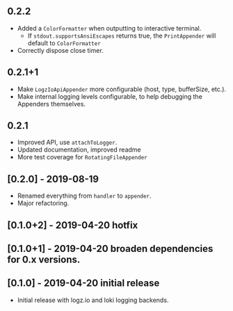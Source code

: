 ## 0.2.2

* Added a `ColorFormatter` when outputting to interactive terminal.
    * If `stdout.supportsAnsiEscapes` returns true, the `PrintAppender`
      will default to `ColorFormatter`
* Correctly dispose close timer.

## 0.2.1+1

* Make `LogzIoApiAppender` more configurable (host, type, bufferSize, etc.).
* Make internal logging levels configurable, to help debugging the Appenders themselves.

## 0.2.1

* Improved API, use `attachToLogger`.
* Updated documentation, improved readme
* More test coverage for `RotatingFileAppender`

## [0.2.0] - 2019-08-19

* Renamed everything from `handler` to `appender`.
* Major refactoring.

## [0.1.0+2] - 2019-04-20 hotfix
## [0.1.0+1] - 2019-04-20 broaden dependencies for 0.x versions.

## [0.1.0] - 2019-04-20 initial release

* Initial release with logz.io and loki logging backends.
